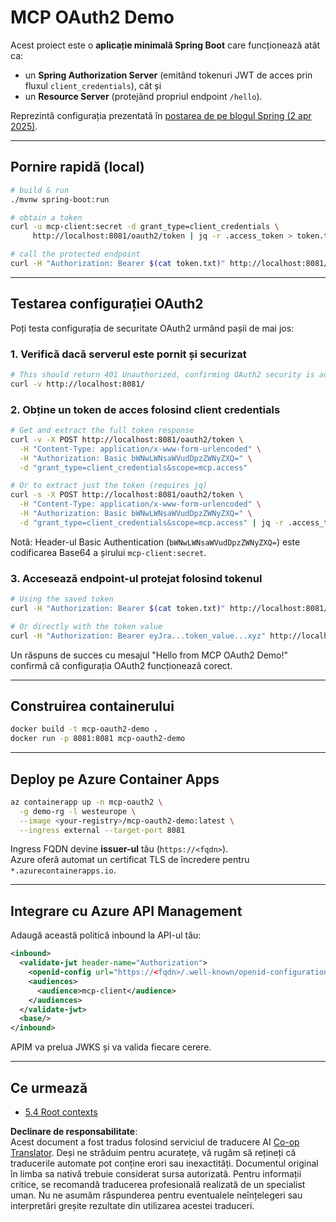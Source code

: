 <!--
CO_OP_TRANSLATOR_METADATA:
{
  "original_hash": "0a7083e660ca0d85fd6a947514c61993",
  "translation_date": "2025-07-14T00:43:45+00:00",
  "source_file": "05-AdvancedTopics/mcp-oauth2-demo/README.md",
  "language_code": "ro"
}
-->
# MCP OAuth2 Demo

Acest proiect este o **aplicație minimală Spring Boot** care funcționează atât ca:

* un **Spring Authorization Server** (emitând tokenuri JWT de acces prin fluxul `client_credentials`), cât și  
* un **Resource Server** (protejând propriul endpoint `/hello`).

Reprezintă configurația prezentată în [postarea de pe blogul Spring (2 apr 2025)](https://spring.io/blog/2025/04/02/mcp-server-oauth2).

---

## Pornire rapidă (local)

```bash
# build & run
./mvnw spring-boot:run

# obtain a token
curl -u mcp-client:secret -d grant_type=client_credentials \
     http://localhost:8081/oauth2/token | jq -r .access_token > token.txt

# call the protected endpoint
curl -H "Authorization: Bearer $(cat token.txt)" http://localhost:8081/hello
```

---

## Testarea configurației OAuth2

Poți testa configurația de securitate OAuth2 urmând pașii de mai jos:

### 1. Verifică dacă serverul este pornit și securizat

```bash
# This should return 401 Unauthorized, confirming OAuth2 security is active
curl -v http://localhost:8081/
```

### 2. Obține un token de acces folosind client credentials

```bash
# Get and extract the full token response
curl -v -X POST http://localhost:8081/oauth2/token \
  -H "Content-Type: application/x-www-form-urlencoded" \
  -H "Authorization: Basic bWNwLWNsaWVudDpzZWNyZXQ=" \
  -d "grant_type=client_credentials&scope=mcp.access"

# Or to extract just the token (requires jq)
curl -s -X POST http://localhost:8081/oauth2/token \
  -H "Content-Type: application/x-www-form-urlencoded" \
  -H "Authorization: Basic bWNwLWNsaWVudDpzZWNyZXQ=" \
  -d "grant_type=client_credentials&scope=mcp.access" | jq -r .access_token > token.txt
```

Notă: Header-ul Basic Authentication (`bWNwLWNsaWVudDpzZWNyZXQ=`) este codificarea Base64 a șirului `mcp-client:secret`.

### 3. Accesează endpoint-ul protejat folosind tokenul

```bash
# Using the saved token
curl -H "Authorization: Bearer $(cat token.txt)" http://localhost:8081/hello

# Or directly with the token value
curl -H "Authorization: Bearer eyJra...token_value...xyz" http://localhost:8081/hello
```

Un răspuns de succes cu mesajul "Hello from MCP OAuth2 Demo!" confirmă că configurația OAuth2 funcționează corect.

---

## Construirea containerului

```bash
docker build -t mcp-oauth2-demo .
docker run -p 8081:8081 mcp-oauth2-demo
```

---

## Deploy pe **Azure Container Apps**

```bash
az containerapp up -n mcp-oauth2 \
  -g demo-rg -l westeurope \
  --image <your-registry>/mcp-oauth2-demo:latest \
  --ingress external --target-port 8081
```

Ingress FQDN devine **issuer-ul** tău (`https://<fqdn>`).  
Azure oferă automat un certificat TLS de încredere pentru `*.azurecontainerapps.io`.

---

## Integrare cu **Azure API Management**

Adaugă această politică inbound la API-ul tău:

```xml
<inbound>
  <validate-jwt header-name="Authorization">
    <openid-config url="https://<fqdn>/.well-known/openid-configuration"/>
    <audiences>
      <audience>mcp-client</audience>
    </audiences>
  </validate-jwt>
  <base/>
</inbound>
```

APIM va prelua JWKS și va valida fiecare cerere.

---

## Ce urmează

- [5.4 Root contexts](../mcp-root-contexts/README.md)

**Declinare de responsabilitate**:  
Acest document a fost tradus folosind serviciul de traducere AI [Co-op Translator](https://github.com/Azure/co-op-translator). Deși ne străduim pentru acuratețe, vă rugăm să rețineți că traducerile automate pot conține erori sau inexactități. Documentul original în limba sa nativă trebuie considerat sursa autorizată. Pentru informații critice, se recomandă traducerea profesională realizată de un specialist uman. Nu ne asumăm răspunderea pentru eventualele neînțelegeri sau interpretări greșite rezultate din utilizarea acestei traduceri.